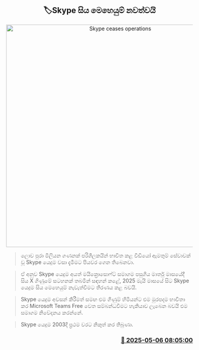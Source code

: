 <p align='center'><b><h2 align='center' title='Skype ceases operations'>🏷Skype සිය මෙහෙයුම් නවත්වයි</h2></b></p>
<p align='center'><img src='https://helakuru.sgp1.cdn.digitaloceanspaces.com/esana/images/lib/skype-yu.jpg' width='600' alt='Skype ceases operations'></p>

> ලොව පුරා මිලියන ගණනක් පරිශීලකයින් භාවිත කළ වීඩියෝ ඇමතුම් සේවාවක් වූ Skype යෙදුම වසා දැමීමට පියවර ගෙන තිබෙනවා.

> ඒ අනුව Skype යෙදුම අයත් මයික්‍රොසොෆ්ට් සමාගම පසුගිය මාර්තු මාසයේදී සිය X ගිණුමේ සටහනක් තබමින් සඳහන් කළේ, 2025 මැයි මාසයේ සිට Skype යෙදුම සිය මෙහෙයුම් නැවැත්වීමට තීරණය කළ බවයි.

> Skype යෙදුම අවසන් කිරීමත් සමඟ එම ගිණුම් හිමියන්ට එම මුරපදම භාවිතා කර Microsoft Teams Free වෙත සම්බන්ධවීමට හැකියාව ලැබෙන බවයි එම සමාගම නිවේදනය කරන්නේ.

> Skype යෙදුම 2003දී ප්‍රථම වරට නිකුත් කර තිබුණා.



<h3 align='right'><a href='https://www.helakuru.lk/esana/p/109834/'>📅 2025-05-06 08:05:00</a></h3>
